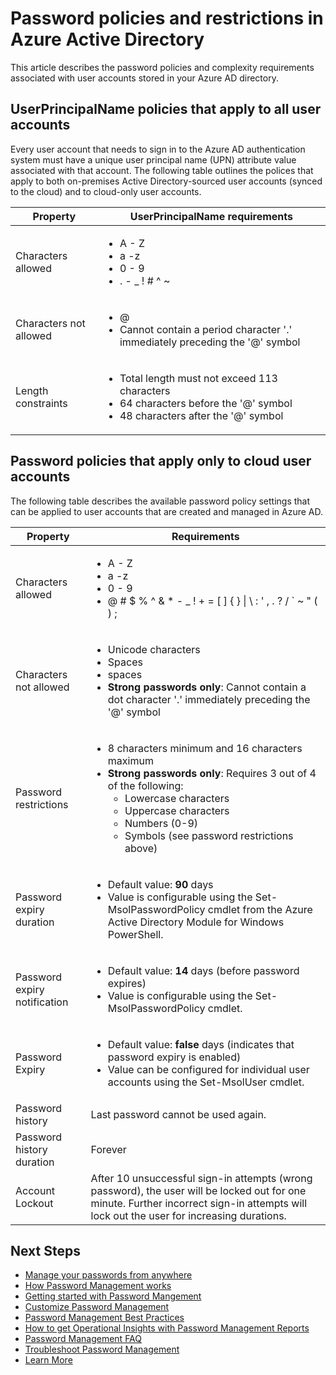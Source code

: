 <properties
	pageTitle="Password policies and restrictions in Azure Active Directory | Windows Azure"
	description="Describes the policies that apply to passwords in Azure Active Directory, including allowed characters, length, and expiration"
  services="active-directory"
	documentationCenter=""
	authors="curtand"
	manager="stevenpo"
	editor=""/>

<tags
	ms.service="active-directory"
	ms.date="01/07/2016"
	wacn.date=""/>


# Password policies and restrictions in Azure Active Directory

This article describes the password policies and complexity	requirements associated with user accounts stored in your Azure AD directory.

## UserPrincipalName policies that apply to all user accounts

Every user account that needs to sign in to the Azure AD authentication	system must have a unique user principal name (UPN) attribute value	associated with that account. The following table outlines the polices	that apply to both on-premises Active Directory-sourced user accounts	(synced to the cloud) and to cloud-only user accounts.

|   Property           |     UserPrincipalName requirements  |
|   ----------------------- |   ----------------------- |
|  Characters allowed    |  <ul> <li>A - Z</li> <li>a -z </li><li>0 - 9</li> <li> . - \_ ! \# ^ \~</li></ul> |
|  Characters not allowed  | <ul> <li>@</li> <li>Cannot contain a period character '.' immediately preceding the '@' symbol</li></ul> |
| Length constraints  |       <ul> <li>Total length must not exceed 113 characters</li><li>64 characters before the '@' symbol</li><li>48 characters after the '@' symbol</li></ul>

## Password policies that apply only to cloud user accounts

The following table describes the available password policy settings that can be applied to user accounts that are created and managed in	Azure AD.

|  Property       |    Requirements          |
|   ----------------------- |   ----------------------- |
|  Characters allowed   |   <ul><li>A - Z</li><li>a -z </li><li>0 - 9</li> <li>@ # $ % ^ & * - _ ! + = [ ] { } &#124; \ : ' , . ? / ` ~ " ( ) ;</li></ul> |
|  Characters not allowed   |       <ul><li>Unicode characters</li><li>Spaces</li><li>spaces</li><li> **Strong passwords only**: Cannot contain a dot character '.' immediately preceding the '@' symbol</li></ul> |
|   Password restrictions | <ul><li>8 characters minimum and 16 characters maximum</li><li>**Strong passwords only**: Requires 3 out of 4 of the following:<ul><li>Lowercase characters</li><li>Uppercase characters</li><li>Numbers (0-9)</li><li>Symbols (see password restrictions above)</li></ul></li></ul> |
| Password expiry duration      | <ul><li>Default value: **90** days </li><li>Value is configurable using the Set-MsolPasswordPolicy cmdlet from the Azure Active Directory Module for Windows PowerShell.</li></ul> |
| Password expiry notification |  <ul><li>Default value: **14** days (before password expires)</li><li>Value is configurable using the Set-MsolPasswordPolicy cmdlet.</li></ul> |
| Password Expiry |  <ul><li>Default value: **false** days (indicates that password expiry is enabled) </li><li>Value can be configured for individual user accounts using the Set-MsolUser cmdlet. </li></ul> |
|  Password history  | Last password cannot be used again. |
|  Password history duration | Forever |
|  Account Lockout | After 10 unsuccessful sign-in attempts (wrong password), the user will be locked out for one minute. Further incorrect sign-in attempts will lock out the user for increasing durations. |


## Next Steps

* [Manage your passwords from anywhere](/documentation/articles/active-directory-passwords)
* [How Password Management works](/documentation/articles/active-directory-passwords-how-it-works)
* [Getting started with Password Mangement](/documentation/articles/active-directory-passwords-getting-started)
* [Customize Password Management](/documentation/articles/active-directory-passwords-customize)
* [Password Management Best Practices](/documentation/articles/active-directory-passwords-best-practices)
* [How to get Operational Insights with Password Management Reports](/documentation/articles/active-directory-passwords-get-insights)
* [Password Management FAQ](/documentation/articles/active-directory-passwords-faq)
* [Troubleshoot Password Management](/documentation/articles/active-directory-passwords-troubleshoot)
* [Learn More](/documentation/articles/active-directory-passwords-learn-more)
